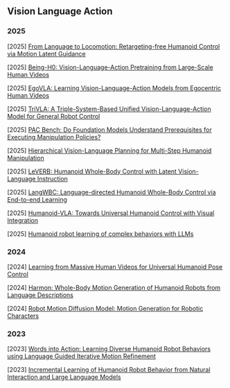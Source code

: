 ## Vision Language Action

### 2025

[2025] [From Language to Locomotion: Retargeting-free Humanoid Control via Motion Latent Guidance](https://arxiv.org/abs/2510.14952)

[2025] [Being-H0: Vision-Language-Action Pretraining from Large-Scale Human Videos](https://arxiv.org/abs/2507.15597)

[2025] [EgoVLA: Learning Vision-Language-Action Models from Egocentric Human Videos](https://arxiv.org/abs/2507.12440)

[2025] [TriVLA: A Triple-System-Based Unified Vision-Language-Action Model for General Robot Control](https://arxiv.org/abs/2507.01424)

[2025] [PAC Bench: Do Foundation Models Understand Prerequisites for Executing Manipulation Policies?](https://arxiv.org/abs/2506.23725)

[2025] [Hierarchical Vision-Language Planning for Multi-Step Humanoid Manipulation](https://arxiv.org/abs/2506.22827)

[2025] [LeVERB: Humanoid Whole-Body Control with Latent Vision-Language Instruction](https://arxiv.org/abs/2506.13751)

[2025] [LangWBC: Language-directed Humanoid Whole-Body Control via End-to-end Learning](https://arxiv.org/abs/2504.21738)

[2025] [Humanoid-VLA: Towards Universal Humanoid Control with Visual Integration](https://arxiv.org/abs/2502.14795)

[2025] [Humanoid robot learning of complex behaviors with LLMs](https://www.science.org/doi/10.1126/scirobotics.adv4627)



### 2024

[2024] [Learning from Massive Human Videos for Universal Humanoid Pose Control](https://arxiv.org/abs/2412.14172)

[2024] [Harmon: Whole-Body Motion Generation of Humanoid Robots from Language Descriptions](https://arxiv.org/abs/2410.12773)

[2024] [Robot Motion Diffusion Model: Motion Generation for Robotic Characters](https://dl.acm.org/doi/abs/10.1145/3680528.3687626)



### 2023

[2023] [Words into Action: Learning Diverse Humanoid Robot Behaviors using Language Guided Iterative Motion Refinement](https://arxiv.org/abs/2310.06226v1)

[2023] [Incremental Learning of Humanoid Robot Behavior from Natural Interaction and Large Language Models](https://arxiv.org/abs/2309.04316)